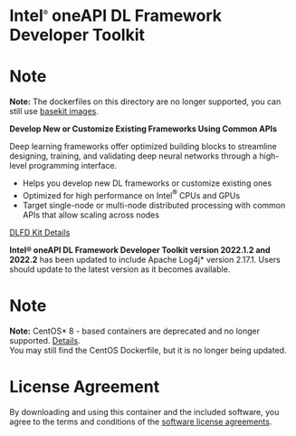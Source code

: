 # Intel<sup><font size=2>®</font></sup> oneAPI DL Framework Developer Toolkit

# Note
**Note:** The dockerfiles on this directory are no longer supported, you can still use [basekit images](https://hub.docker.com/r/intel/oneapi-basekit).

**Develop New or Customize Existing Frameworks Using Common APIs**

Deep learning frameworks offer optimized building blocks to streamline designing, training, and validating deep neural networks through a high-level programming interface.

* Helps you develop new DL frameworks or customize existing ones
* Optimized for high performance on Intel<sup><font size=2>®</font></sup> CPUs and GPUs
* Target single-node or multi-node distributed processing with common APIs that allow scaling across nodes

[DLFD Kit Details](https://software.intel.com/oneapi/dlfd-kit)

**Intel® oneAPI DL Framework Developer Toolkit version 2022.1.2 and 2022.2** has been updated to include Apache Log4j* version 2.17.1. Users should update to the latest version as it becomes available.

# Note
**Note:** CentOS* 8 - based containers are deprecated and no longer supported. [Details](https://www.centos.org/centos-linux-eol/). <br />
You may still find the CentOS Dockerfile, but it is no longer being updated.

# License Agreement

By downloading and using this container and the included software, you agree to the terms and conditions of the [software license agreements](https://github.com/intel/oneapi-containers/tree/master/licensing).
